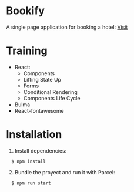 # Bookify

A single page application for booking a hotel: [Visit](https://andresclm.github.io/bookify/dist/index.html)

# Training

- React:
  - Components
  - Lifting State Up
  - Forms
  - Conditional Rendering
  - Components Life Cycle
- Bulma
- React-fontawesome

# Installation

1. Install dependencies:

```
  $ npm install
```

2. Bundle the proyect and run it with Parcel:

```
  $ npm run start
```
